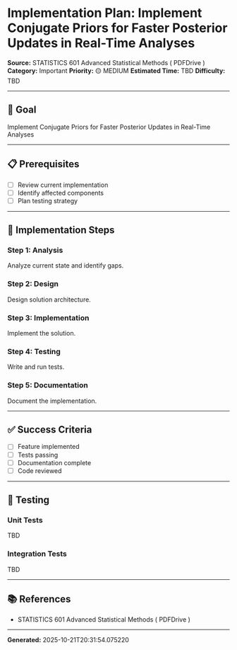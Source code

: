 # Implementation Plan: Implement Conjugate Priors for Faster Posterior Updates in Real-Time Analyses

**Source:** STATISTICS 601 Advanced Statistical Methods ( PDFDrive )
**Category:** Important
**Priority:** 🟡 MEDIUM
**Estimated Time:** TBD
**Difficulty:** TBD

---

## 🎯 Goal

Implement Conjugate Priors for Faster Posterior Updates in Real-Time Analyses

---

## 📋 Prerequisites

- [ ] Review current implementation
- [ ] Identify affected components
- [ ] Plan testing strategy

---

## 🔧 Implementation Steps

### Step 1: Analysis

Analyze current state and identify gaps.

### Step 2: Design

Design solution architecture.

### Step 3: Implementation

Implement the solution.

### Step 4: Testing

Write and run tests.

### Step 5: Documentation

Document the implementation.

---

## ✅ Success Criteria

- [ ] Feature implemented
- [ ] Tests passing
- [ ] Documentation complete
- [ ] Code reviewed

---

## 🧪 Testing

### Unit Tests

TBD

### Integration Tests

TBD

---

## 📚 References

- STATISTICS 601 Advanced Statistical Methods ( PDFDrive )

---

**Generated:** 2025-10-21T20:31:54.075220
